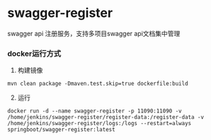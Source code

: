 # swagger-register
swagger api 注册服务，支持多项目swagger api文档集中管理


### docker运行方式
1. 构建镜像
```shell
mvn clean package -Dmaven.test.skip=true dockerfile:build
```

2. 运行
```shell
docker run -d --name swagger-register -p 11090:11090 -v /home/jenkins/swagger-register/register-data:/register-data -v /home/jenkins/swagger-register/logs:/logs --restart=always springboot/swagger-register:latest
```